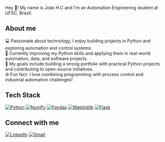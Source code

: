 Hey 👋! My name is João H.C and I'm an Automation Engineering student at UFSC, Brazil.

## About me
💻 Passionate about technology, I enjoy building projects in Python and exploring automation and control systems.  
🚀 Currently improving my Python skills and applying them in real-world automation, data, and software projects.  
🎯 My goals include building a strong portfolio with practical Python projects and contributing to open-source initiatives.  
⚙️ Fun fact: I love combining programming with process control and industrial automation challenges!

## Tech Stack
[![Python](https://img.shields.io/badge/Python-3776AB?style=for-the-badge&logo=python&logoColor=white)](https://www.python.org/) [![NumPy](https://img.shields.io/badge/NumPy-013243?style=for-the-badge&logo=numpy&logoColor=white)](https://numpy.org/) [![Pandas](https://img.shields.io/badge/Pandas-150458?style=for-the-badge&logo=pandas&logoColor=white)](https://pandas.pydata.org/) [![Matplotlib](https://img.shields.io/badge/Matplotlib-F37626?style=for-the-badge&logo=matplotlib&logoColor=white)](https://matplotlib.org/) [![Flask](https://img.shields.io/badge/Flask-000000?style=for-the-badge&logo=flask&logoColor=white)](https://flask.palletsprojects.com/)

## Connect with me
[![LinkedIn](https://img.shields.io/badge/LinkedIn-0077B5?style=for-the-badge&logo=linkedin&logoColor=white)](https://www.linkedin.com/in/jooaohenriquee/) [![Gmail](https://img.shields.io/badge/Gmail-D14836?style=for-the-badge&logo=gmail&logoColor=white)](mailto:jhcordeirohenrique@gmail.com)


